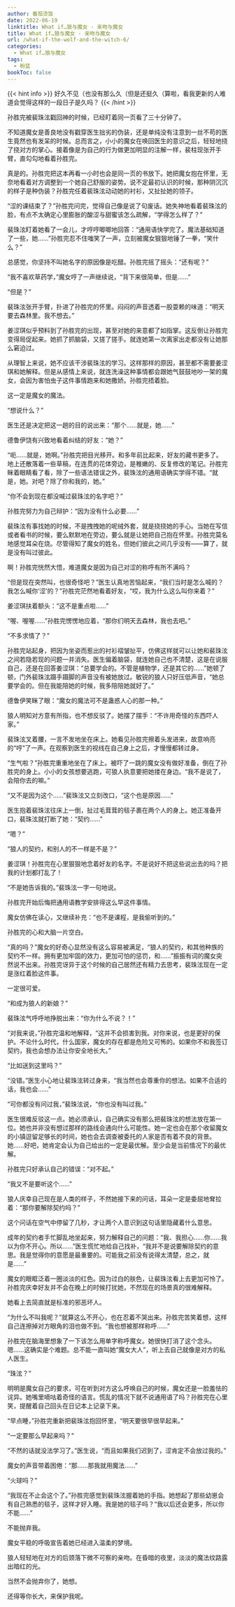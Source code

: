 ```yaml
---
author: 番茄烫饭
date: 2022-06-19
linktitle: What if…狼与魔女 - 亲吻与魔女
title: What if…狼与魔女 - 亲吻与魔女
url: /what-if-the-wolf-and-the-witch-6/
categories:
  - What if…狼与魔女
tags:
  - 粉蓝
bookToc: false
---
```


{{< hint info >}}
好久不见（也没有那么久（但是还挺久（算啦，看我更新的人难道会觉得这样的一段日子是久吗？
{{< /hint >}}

<!--more-->



孙胜完被裴珠泫戳回神的时候，已经盯着同一页看了三十分钟了。

不知道魔女是善良地没有戳穿医生拙劣的伪装，还是单纯没有注意到一丝不苟的医生竟然也有发呆的时候。总而言之，小小的魔女在唤回医生的意识之后，轻轻地挠了挠对方的掌心。接着像是为自己的行为做更加明显的注解一样，裴柱现张开手臂，直勾勾地看着孙胜完。

真是的。孙胜完把这本再看一小时也会是同一页的书放下。她把魔女抱在怀里，无奈地看着对方调整到一个她自己舒服的姿势。说不定最初认识的时候，那种阴沉沉的样子是种伪装？孙胜完任着裴珠泫动动她的衬衫，又扯扯她的领子。

“涩的课结束了？”孙胜完问完，觉得自己像是说了句废话。她失神地看着裴珠泫的脸，有点不太确定心里膨胀的酸涩与甜蜜该怎么疏解，“学得怎么样了？”

裴珠泫盯着她看了一会儿，才哼哼唧唧地回答：“通用语快学完了。魔法基础知道了一些，她……”孙胜完忍不住嗤笑了一声，立刻被魔女狠狠地锤了一拳，“笑什么？”

总感觉，你坚持不叫她名字的原因像是吃醋。孙胜完摇了摇头：“还有呢？”

“我不喜欢草药学，”魔女哼了一声继续说，“背下来很简单，但是……”

“但是？”

裴珠泫张开手臂，扑进了孙胜完的怀里。闷闷的声音透着一股耍赖的味道：“明天要去森林里。我不想去。”
 


姜涩琪似乎预料到了孙胜完的出现，甚至对她的来意都了如指掌。这反倒让孙胜完变得局促起来。她抓了抓脑袋，又搓了搓手。就连她第一次离家出走都没有让她那么窘迫过。

从理智上来说，她不应该干涉裴珠泫的学习。这样那样的原因，甚至都不需要姜涩琪和她解释。但是从感情上来说，就连洗澡这种事情都会跟她气鼓鼓地吵一架的魔女，会因为害怕虫子这件事情跑来和她撒娇。孙胜完捂着脸。

这一定是魔女的魔法。

“想说什么？”

医生还是决定把这一趟的目的说出来：“那个……就是，她……”

德鲁伊饶有兴致地看着纠结的好友：“她？”

“呃……就是，她啊。”孙胜完把目光移开。和多年前比起来，好友的藏书更多了。地上还散落着一些草稿，在连贯的花体旁边，是稚嫩的、反复修改的笔记。孙胜完眯着眼睛看了看，除了一些语法错误之外，裴珠泫的通用语确实学得不错。“就是，她。对吧？除了你和我的，她。”

“你不会到现在都没喊过裴珠泫的名字吧？”

孙胜完努力为自己辩护：“因为没有什么必要……”

裴珠泫有事找她的时候，不是拽拽她的呢绒外套，就是挠挠她的手心。当她在写信或者看书的时候，要么默默地在旁边，要么就是让她把自己抱在怀里。孙胜完莫名地感觉耳朵在烧。尽管得知了魔女的姓名，但她们彼此之间几乎没有——算了，就是没有叫过彼此。

啊！孙胜完恍然大悟，难道魔女是因为自己对涩的称呼有所不满吗？

“但是现在突然叫，也很奇怪吧？”医生认真地苦恼起来，“我们当时是怎么喊的？我怎么喊你‘涩’的？”孙胜完茫然地看着好友，“哎，我为什么这么叫你来着？”

姜涩琪扶着额头：“这不是重点啦……”

“喔、喔喔……”孙胜完愣愣地应着，“那你们明天去森林，我也去吧。”

“不多求情了？”

孙胜完站起身，把因为坐姿而惹出的衬衫褶皱扯平，仿佛这样就可以让她和裴珠泫之间若隐若现的问题一并消失。医生偏着脑袋，就连她自己也不清楚，这是在说服自己，还是在回答姜涩琪：“总要学会的。不管是植物学，还是其它的……”她顿了顿，门外裴珠泫蹑手蹑脚的声音没有被她放过。敏锐的狼人只好压低声音，“她总要学会的。但在我能陪她的时候，我多陪陪她就好了。”

德鲁伊笑眯了眼：“魔女的魔法可不是蛊惑人心的那一种。”

狼人明知对方意有所指，也不想反驳了。她摆了摆手：“不许用奇怪的东西吓人家。”
 


裴珠泫叉着腰，一言不发地坐在床上。她看见孙胜完擦着头发进来，故意响亮的“哼”了一声。在观察到医生的视线在自己身上之后，才慢慢都转过身。

“生气啦？”孙胜完重重地坐在了床上。被吓了一跳的魔女没有做好准备，倒在了孙胜完的身上。小小的女孩想要逃跑，可狼人执意要把她搂在身边。“我不是说了，会陪你去的嘛。”

“又不是因为这个……”裴珠泫又立刻改口，“这个也是原因……”

医生抱着裴珠泫往床上一倒，扯过毛茸茸的毯子裹在两个人的身上。她正准备开口，裴珠泫就打断了她：“契约……”

“嗯？”

“狼人的契约，和别人的不一样是不是？”

姜涩琪！孙胜完在心里狠狠地念着好友的名字。不是说好不把这些说出去的吗？把我的计划都打乱了！

“不是她告诉我的。”裴珠泫一字一句地说。

孙胜完开始后悔把通用语教学安排得这么早这件事情。

魔女仿佛在读心，又继续补充：“也不是课程，是我偷听到的。”

孙胜完的心和大脑一片空白。

“真的吗？”魔女的好奇心显然没有这么容易被满足，“狼人的契约，和其他种族的契约不一样。拥有更加牢固的效力，更加可怕的惩罚，和……”振振有词的魔女突然说不出来。孙胜完讶异于这个时候的自己居然还有精力去思考，裴珠泫现在一定是涨红着脸这件事。

一定很可爱。

“和成为狼人的新娘？”

裴珠泫气呼呼地挣脱出来：“你为什么不说？！”

“对我来说，”孙胜完温和地解释，“这并不会损害到我。对你来说，也是更好的保护。不论什么时代，什么国家，魔女的存在都是危险又可怖的。如果你不和我签订契约，我也会想办法让你安全地长大。”

“比如送到这里吗？”

“没错。”医生小心地让裴珠泫转过身来，“我当然也会尊重你的想法。如果不合适的话，我也会……”

“可你都没有问过我，”裴珠泫说，“你也没有叫过我。”

医生很难反驳这一点。她必须承认，自己确实没有那么把裴珠泫的想法放在第一位。她也并非没有想过那样的路线会通向什么可能性。她一定也会在那个收留魔女的小镇逗留足够长的时间，她也会去调查被委托的人家是否有着不良的背景。她……好吧，她肯定会认为自己给出的一定是最优解。至少会是当前情况下的最优解。

孙胜完只好承认自己的错误：“对不起。”

“我又不是要听这个……”

狼人庆幸自己现在是人类的样子，不然她接下来的问话，耳朵一定是委屈地耷拉着：“那你要解除契约吗？”

这个问话在空气中停留了几秒，才让两个人意识到这句话里隐藏着什么意思。

成年的契约者手忙脚乱地坐起来，努力解释自己的问题：“我、我担心……你……我以为你不开心。所以……”医生慌忙地给自己找补，“我并不是说要解除契约的意思。我是觉得你的意愿是最重要的。可能我之前没有说得太清楚，总之，就是……”

魔女的眼眶泛着一圈淡淡的红色。因为过白的肤色，让裴珠泫看上去更加可怜了。孙胜完庆幸好友并不会在晚上的时候打扰她，不然现在的场景真的很难解释。

她看上去简直就是标准的邪恶坏人。

“为什么不叫我呢？”就算这么不开心，也在忍着不哭出来。孙胜完苦笑着想，这样自己连擦掉对方眼角的泪也做不到。“我也想被那样称呼……”

孙胜完在脑海里想象了一下该怎么用单字称呼魔女。她很快打消了这个念头。嗯……这确实是个难题。总不能一直叫她“魔女大人”，听上去自己就像是对方的私人医生。

“珠泫？”

明明是魔女自己的要求，可在听到对方这么呼唤自己的时候，魔女还是一脸羞怯的诧异。她嘴里嘀咕着奇怪的语言。慌乱的情况下就不说通用语了吗？孙胜完在心里笑，提醒着自己回头在日记本上记录下来。

“早点睡，”孙胜完重新把裴珠泫抱回怀里，“明天要很早很早起来。”

“一定要那么早起来吗？”

“不然的话就没法学习了。”医生说，“而且如果我们迟到了，涩肯定不会放过我的。”

魔女的声音带着困倦：“那……那我就用魔法……”

“火球吗？”

“我现在不止会这个了。”孙胜完感觉到裴珠泫握着她的手指。她想起了那些幼崽会有自己熟悉的毯子，这样才好入睡。我是她的毯子吗？“我以后还会更多，所以你不能……”

不能抛弃我。
 


魔女平稳的呼吸宣告着她已经进入温柔的梦境。

狼人轻轻地在对方的后颈落下微不可察的亲吻。在昏暗的夜里，淡淡的魔法纹路露出暗红的光。

当然不会抛弃你了，她想。

还得等你长大，来保护我呢。